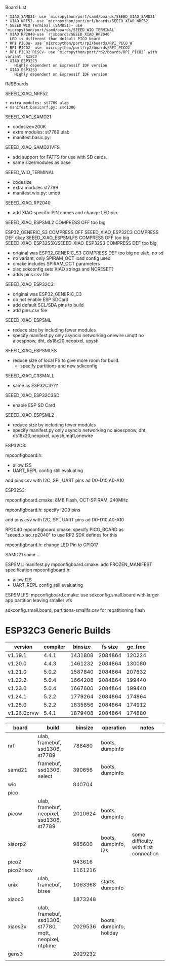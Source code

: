 Board List

	* XIAO SAMD21- use `micropython/port/samd/boards/SEEED_XIAO_SAMD21`
	* XIAO NRF52- use `micropython/port/nrf/boards/SEEED_XIAO_NRF52`
	* SEEED WIO Terminal (SAMD51)- use `micropython/port/samd/boards/SEEED_WIO_TERMINAL`
    * XIAO RP2040-use `rjsboards/SEEED_XIAO_RP2040`
	  LED is different than default PICO board
	* RPI PICOW- use `micropython/port/rp2/boards/RPI_PICO_W`
	* RPI PICO2- use `micropython/port/rp2/boards/RPI_PICO2`
	* RPI PICO2 RISCV- use `micropython/port/rp2/boards/RPI_PICO2` with variant `RISCV`
	* XIAO ESP32C3
		Highly dependent on Espressif IDF version
	* XIAO ESP32S3
		Highly dependent on Espressif IDF version
	
RJSBoards

SEEED_XIAO_NRF52

	+ extra modules: st7789 ulab
	+ manifest.basicnrf.py: ssd1306

SEEED_XIAO_SAMD21

+ codesize=200K
+ extra modules: st7789 ulab
+ manifest.basic.py:

SEEED_XIAO_SAMD21VFS

+ add support for FATFS for use with SD cards.
+ same size/modules as base

SEEED_WIO_TERMINAL

+ codesize
+ extra modules st7789
+ manifest.wio.py: umqtt



SEEED_XIAO_RP2040

+ add XIAO specific PIN names and change LED pin.

SEEED_XIAO_ESPSML2   COMPRESS OFF        too big


ESP32_GENERIC_S3       COMPRESS OFF
SEEED_XIAO_ESP32C3    COMPRESS DEF       okay
SEEED_XIAO_ESPSMLFS   COMPRESS OFF     too big
SEEED_XIAO_ESP32S3X/SEEED_XIAO_ESP32S3     COMPRESS DEF    too big
+ original was ESP32_GENERIC_S3          COMPRESS DEF            too big  no ulab, no sd
+ no variant, only SPIRAM_OCT load config used
+ cmake includes SPIRAM_OCT parameters
+ xiao sdkconfig sets XIAO strings and NORESET?
+ adds pins.csv file


SEEED_XIAO_ESP32C3:
+ original was ESP32_GENERIC_C3
+ do not enable ESP SDCard
+ add default SCL/SDA pins to build
+ add pins.csv file

SEEED_XIAO_ESPSML
+ reduce size by including fewer modules
+ specify manifest.py only asyncio networking onewire umqtt
    no aioespnow, dht, ds18x20,neopixel, upysh

SEEED_XIAO_ESPSMLFS
+ reduce size of local FS to give more room for build.
   + specify partitions and new sdkconfig

SEEED_XIAO_C3SMALL
+ same as ESP32C3???

SEEED_XIAO_ESP32C3SD
+ enable ESP SD Card

SEEED_XIAO_ESPSML2
+ reduce size by including fewer modules
+ specify manifest.py only asyncio networking
    no aioespnow, dht, ds18x20,neopixel, upysh,mqtt,onewire



ESP32C3:

mpconfigboard.h:

+ allow I2S
+ UART_REPL config still evaluating

add pins.csv with I2C, SPI, UART pins ad D0-D10,A0-A10



ESP32S3:

mpconfigboard.cmake:
   8MB Flash, OCT-SPIRAM, 240MHz

mpconfigboard.h:
   specify I2C0 pins
   
add pins.csv with I2C, SPI, UART pins ad D0-D10,A0-A10



RP2040
mpconfigboard.cmake:
  specify PICO_BOARD as "seeed_xiao_rp2040" to use RP2 SDK defines for this 
  
mpconfigboard.h:
  change LED Pin to GPIO17
  
SAMD21 same ...

ESPSML:
manifest.py
mpconfigboard.cmake:
  add FROZEN_MANIFEST specification
mpconfigboard.h:

+ allow I2S
+ UART_REPL config still evaluating

ESPSMLFS:
mpconfigboard.cmake: 
   use sdkconfig.small.board with larger app partition leaving smaller vfs
   
sdkconfig.small.board, partitions-smallfs.csv for repatitioning flash


# ESP32C3 Generic Builds #
| version | compiler | binsize | fs size | gc_free |
|---|---|---|---|---|
| v1.19.1 | 4.4.1 | 1431808 | 2084864 | 120224 |
| v1.20.0 | 4.4.3 | 1461232 | 2084864 | 130080 |
| v1.21.0 | 5.0.2 | 1587840 | 2084864 | 207632 |
| v1.22.2 | 5.0.4 | 1664208 | 2084864 | 199440 |
| v1.23.0 | 5.0.4 | 1667600 | 2084864 | 199440 |
| v1.24.1 | 5.2.2 | 1779264 | 2084864 | 174864 |
| v1.25.0 | 5.2.2 | 1835856 | 2084864 | 174912 |
| v1.26.0prvw | 5.4.1 | 1879408 | 2084864 | 174880 |


| board | build | binsize | operation | notes |
|-------|-------|----------|-----------|-------|
|  nrf | ulab, framebuf, ssd1306, st7789      | 788480 | boots, dumpinfo  |       |
|  samd21 | framebuf, ssd1306, select       | 390656 | boots, dumpinfo |       |
|  wio |       | 840704 |           |       |
|  pico |       |          |           |       |
|  picow | ulab, framebuf, neopixel, ssd1306, st7789       | 2010624         | boots, dumpinfo           |       |
|  xiaorp2 |       | 985600         | boots, dumpinfo, i2s  | some difficulty with first connection  |
|  pico2 |       | 943616          |           |       |
|  pico2riscv |       | 1161216          |           |       |
|  unix | ulab, framebuf, btree       | 1063368         | starts, dumpinfo          |       |
| xiaoc3 |       |1873248          |           |       |
| xiaos3x | ulab, framebuf, ssd1306, st7780, mqtt, neopixel, ntptime       | 2029536          | boots, dumpinfo, holiday |       |
| gens3 |       |2029232          |           |       |
|       |       |          |           |       |

